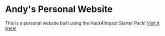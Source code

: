 # Andy's Personal Website
This is a personal website built using the Hack4Impact Starter Pack!
<You can add any description you want here.>
[Visit it Here!](https://andyc88.github.io)
